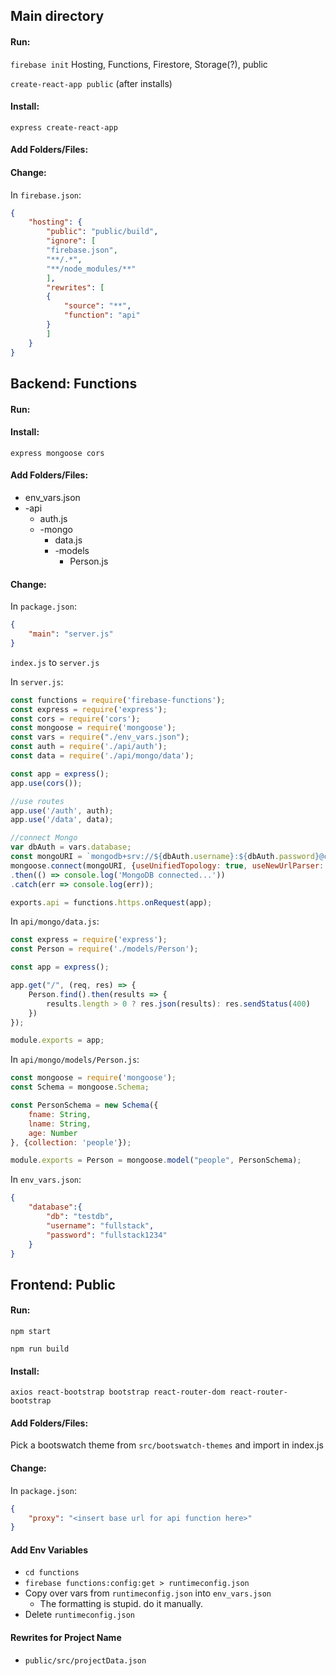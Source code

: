 ## Main directory

#### Run:

`firebase init`
    Hosting, Functions, Firestore, Storage(?),
    public

`create-react-app public` (after installs)

#### Install:

`express create-react-app`

#### Add Folders/Files:

#### Change:

In `firebase.json`:
```json
{
    "hosting": {
        "public": "public/build",
        "ignore": [
        "firebase.json",
        "**/.*",
        "**/node_modules/**"
        ],
        "rewrites": [
        {
            "source": "**",
            "function": "api"
        }
        ]
    }
}
```


## Backend: Functions

#### Run:

#### Install:

`express mongoose cors`

#### Add Folders/Files:
* env_vars.json
* -api
    * auth.js
    * -mongo
        * data.js
        * -models
            * Person.js


#### Change:

In `package.json`:
```json
{
    "main": "server.js"
}
```

`index.js` to `server.js`

In `server.js`:
```javascript
const functions = require('firebase-functions');
const express = require('express');
const cors = require('cors');
const mongoose = require('mongoose');
const vars = require("./env_vars.json");
const auth = require('./api/auth');
const data = require('./api/mongo/data');

const app = express();
app.use(cors());

//use routes
app.use('/auth', auth);
app.use('/data', data);

//connect Mongo
var dbAuth = vars.database;
const mongoURI = `mongodb+srv://${dbAuth.username}:${dbAuth.password}@cluster0.ulqar.mongodb.net/${dbAuth.db}?retryWrites=true&w=majority`;
mongoose.connect(mongoURI, {useUnifiedTopology: true, useNewUrlParser: true, useCreateIndex: true, useFindAndModify: true})
.then(() => console.log('MongoDB connected...'))
.catch(err => console.log(err));

exports.api = functions.https.onRequest(app);
```

In `api/mongo/data.js`:
```javascript
const express = require('express');
const Person = require('./models/Person');

const app = express();

app.get("/", (req, res) => {
    Person.find().then(results => {
        results.length > 0 ? res.json(results): res.sendStatus(400)
    })
});

module.exports = app;
```

In `api/mongo/models/Person.js`:
```javascript
const mongoose = require('mongoose');
const Schema = mongoose.Schema;

const PersonSchema = new Schema({
    fname: String,
    lname: String,
    age: Number
}, {collection: 'people'});

module.exports = Person = mongoose.model("people", PersonSchema);
```

In `env_vars.json`:
```json
{
    "database":{
        "db": "testdb",
        "username": "fullstack",
        "password": "fullstack1234"
    }
}
```

## Frontend: Public

#### Run:

`npm start`

`npm run build`

#### Install:

`axios react-bootstrap bootstrap react-router-dom react-router-bootstrap`

#### Add Folders/Files:

Pick a bootswatch theme from `src/bootswatch-themes` and import in index.js

#### Change:

In `package.json`:
```json
{
    "proxy": "<insert base url for api function here>"
}
```

#### Add Env Variables

* `cd functions`
* `firebase functions:config:get > runtimeconfig.json`
* Copy over vars from `runtimeconfig.json` into `env_vars.json`
    * The formatting is stupid. do it manually.
* Delete `runtimeconfig.json`

#### Rewrites for Project Name

* `public/src/projectData.json`